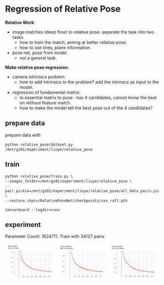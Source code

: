 
# Regression of Relative Pose

**Relative Work**:
* image matches (deep flow) to relative pose. separate the task into two tasks.
  * how to train the match, aiming at better relative pose.
  * how to use lines, plane information.
* pose net, pose from model.
  * not a general task.

**Make relative pose regression**:
* camera intrinsics problem
  * how to add intrinsics to the problem? add the intrinscs as input to the model.
* regression of fundamental matrix:
  * to essential matrix to pose : has 4 candidates, cannot know the best on without feature match.
  * how to make the model tell the best pose out of the 4 candidates?


## prepare data

prepare data with
```
python relative_pose/dataset.py /mnt/gz01/experiment/liuye/relative_pose
```


## train

```
python relative_pose/train.py \
--images_folder=/mnt/gz01/experiment/liuye/relative_pose \
--pair_pickle=/mnt/gz01/experiment/liuye/relative_pose/all_data_pairs.pickle \
--restore_ckpt=/RelativePoseNet/checkpoints/xxx_raft.pth
```

```
tensorboard --logdir=runs
```

## experiment

Parameter Count: 1624711. Train with 34127 pairs.

![image](artifacts/rp.jpg)
